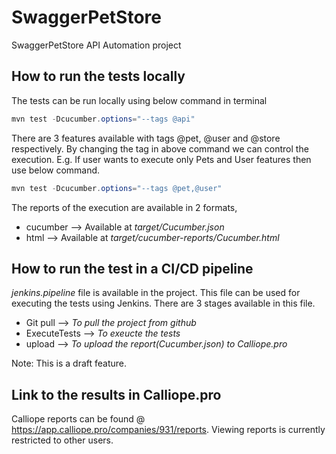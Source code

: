 # SwaggerPetStore
SwaggerPetStore API Automation project

## How to run the tests locally
The tests can be run locally using below command in terminal
```java
mvn test -Dcucumber.options="--tags @api"
```
There are 3 features available with tags @pet, @user and @store respectively. By changing the tag in above command we can control the execution.
E.g. If user wants to execute only Pets and User features then use below command.
```java
mvn test -Dcucumber.options="--tags @pet,@user"
```
The reports of the execution are available in 2 formats,
* cucumber --> Available at *target/Cucumber.json*
* html --> Available at *target/cucumber-reports/Cucumber.html*


## How to run the test in a CI/CD pipeline
_jenkins.pipeline_ file is available in the project. This file can be used for executing the tests using Jenkins.
There are 3 stages available in this file.
* Git pull --> *To pull the project from github*
* ExecuteTests --> *To exeucte the tests*
* upload --> *To upload the report(Cucumber.json) to Calliope.pro*

Note: This is a draft feature.

## Link to the results in Calliope.pro
Calliope reports can be found @ https://app.calliope.pro/companies/931/reports.
Viewing reports is currently restricted to other users.
